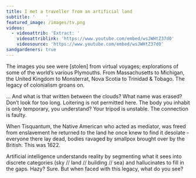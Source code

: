 ```yaml
---
title: I met a traveller from an artificial land
subtitle: '    '
featured_image: /images/tv.png
videos:
  - videoattrib: 'Extract: '
    videoattriblink: 'https://www.youtube.com/embed/wsJWHtZ37d0'
    videosource: 'https://www.youtube.com/embed/wsJWHtZ37d0'
sandgardeners: true
---
```

The images you see were [stolen] from virtual voyages; explorations of some of the world’s various Plymouths. From Massachusetts to Michigan, the United Kingdom to Monsterrat, Nova Scotia to Trinidad & Tobago. The legacy of colonialism groans on.  
  
… And what is that written between the clouds? What name was erased? Don’t look for too long. Loitering is not permitted here. The body you inhabit is only temporary, you understand? Your tripod is unstable. The connection is faulty.  
  
When Tisquantum, the Native American who acted as mediator, was freed from enslavement he returned to the land he once knew to find it desolate - everyone there lay dead, bodies ravaged by smallpox brought over by the British. This was 1622.  
  
Artificial intelligence understands reality by segmenting what it sees into discrete categories (sky // land // building // sea) and hallucinates to fill in the gaps. Hazy? Sure. But when faced with this legacy, what do you see?  
